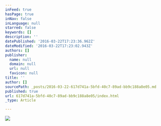 ```yaml
---
inFeed: true
hasPage: true
inNav: false
inLanguage: null
starred: false
keywords: []
description: ''
datePublished: '2016-03-22T17:23:36.962Z'
dateModified: '2016-03-22T17:23:02.943Z'
authors: []
publisher:
  name: null
  domain: null
  url: null
  favicon: null
title: ''
author: []
sourcePath: _posts/2016-03-22-617d741a-5bfd-40c7-89ad-bb9c188a8e05.md
published: true
url: 617d741a-5bfd-40c7-89ad-bb9c188a8e05/index.html
_type: Article

---
```

![](https://the-grid-user-content.s3-us-west-2.amazonaws.com/cc7ddba7-a322-4fed-9901-f303a9bceb5f.jpg)